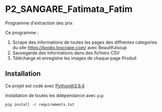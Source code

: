 # P2_SANGARE_Fatimata_Fatim
Programme d'extraction des prix

Ce programme :

1. Scrape des informations de toutes les pages des diffrentes categories du site https://books.toscrape.com/ avec Beautifulsoup 
2. Sauvegarde des informations dans des fichiers CSV 
3. Télécharge et enregistre les images de chaque page Produit

## Installation

Ce projet est codé avec Python@3.9.4

Installation de toutes les ddépendance avec `pip`

```
pip install -r requirements.txt
```
